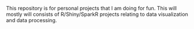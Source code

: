 This repository is for personal projects that I am doing for fun.
This will mostly will consists of R/Shiny/SparkR projects relating to data
visualization and data processing. 